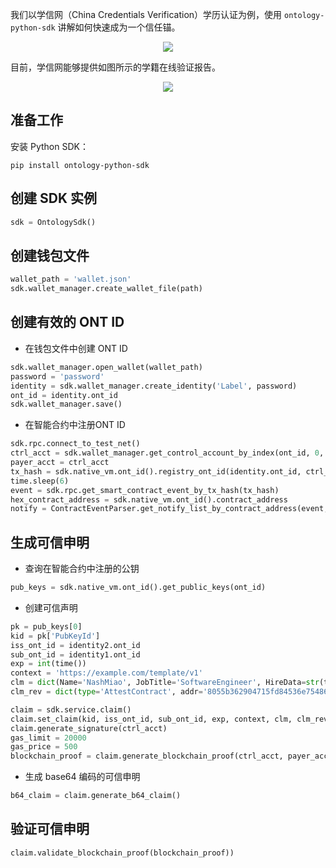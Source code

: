 
我们以学信网（China Credentials Verification）学历认证为例，使用 `ontology-python-sdk` 讲解如何快速成为一个信任锚。

<div align="center"><img src="https://raw.githubusercontent.com/ontio/documentation/master/pro-website-docs/assets/trust-anchor-connector.png"></div>

目前，学信网能够提供如图所示的学籍在线验证报告。

<div align="center"><img src="https://raw.githubusercontent.com/ontio/documentation/master/pro-website-docs/assets/xjbg-sample.png"></div>

## 准备工作

安装 Python SDK：

```shell
pip install ontology-python-sdk
```

## 创建 SDK 实例

```python
sdk = OntologySdk()
```

## 创建钱包文件

```python
wallet_path = 'wallet.json'
sdk.wallet_manager.create_wallet_file(path)
```

## 创建有效的 ONT ID

- 在钱包文件中创建 ONT ID

```python
sdk.wallet_manager.open_wallet(wallet_path)
password = 'password'
identity = sdk.wallet_manager.create_identity('Label', password)
ont_id = identity.ont_id
sdk.wallet_manager.save()
```

- 在智能合约中注册ONT ID

```python
sdk.rpc.connect_to_test_net()
ctrl_acct = sdk.wallet_manager.get_control_account_by_index(ont_id, 0, password)
payer_acct = ctrl_acct
tx_hash = sdk.native_vm.ont_id().registry_ont_id(identity.ont_id, ctrl_acct, payer_acct, gas_limit, gas_price)
time.sleep(6)
event = sdk.rpc.get_smart_contract_event_by_tx_hash(tx_hash)
hex_contract_address = sdk.native_vm.ont_id().contract_address
notify = ContractEventParser.get_notify_list_by_contract_address(event, hex_contract_address)
```

## 生成可信申明

- 查询在智能合约中注册的公钥

```python
pub_keys = sdk.native_vm.ont_id().get_public_keys(ont_id)
```

- 创建可信声明

```python
pk = pub_keys[0]
kid = pk['PubKeyId']
iss_ont_id = identity2.ont_id
sub_ont_id = identity1.ont_id
exp = int(time())
context = 'https://example.com/template/v1'
clm = dict(Name='NashMiao', JobTitle='SoftwareEngineer', HireData=str(time()))
clm_rev = dict(type='AttestContract', addr='8055b362904715fd84536e754868f4c8d27ca3f6')

claim = sdk.service.claim()
claim.set_claim(kid, iss_ont_id, sub_ont_id, exp, context, clm, clm_rev)
claim.generate_signature(ctrl_acct)
gas_limit = 20000
gas_price = 500
blockchain_proof = claim.generate_blockchain_proof(ctrl_acct, payer_acct, gas_limit, gas_price)
```

- 生成 base64 编码的可信申明

```python
b64_claim = claim.generate_b64_claim()
```

## 验证可信申明

```python
claim.validate_blockchain_proof(blockchain_proof))
```
